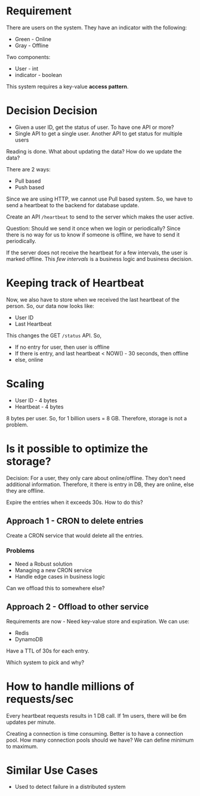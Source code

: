 # Requirement
There are users on the system. They have an indicator with the following:
- Green - Online
- Gray - Offline

Two components:
- User - int
- indicator - boolean

This system requires a key-value **access pattern**.
# Decision Decision
- Given a user ID, get the status of user. To have one API or more?
- Single API to get a single user. Another API to get status for multiple users

Reading is done. What about updating the data? How do we update the data?

There are 2 ways:
- Pull based
- Push based

Since we are using HTTP, we cannot use Pull based system. So, we have to send a heartbeat to the backend for database update.

Create an API `/heartbeat` to send to the server which makes the user active.

Question: Should we send it once when we login or periodically?
Since there is no way for us to know if someone is offline, we have to send it periodically.

If the server does not receive the heartbeat for a few intervals, the user is marked offline. This *few intervals* is a business logic and business decision.
# Keeping track of Heartbeat
Now, we also have to store when we received the last heartbeat of the person. So, our data now looks like:
- User ID
- Last Heartbeat

This changes the GET `/status` API. So,
- If no entry for user, then user is offline
- If there is entry, and last heartbeat < NOW() - 30 seconds, then offline
- else, online
# Scaling
- User ID - 4 bytes
- Heartbeat - 4 bytes

8 bytes per user. So, for 1 billion users = 8 GB. Therefore, storage is not a problem.

# Is it possible to optimize the storage?
Decision: For a user, they only care about online/offline. They don't need additional information. Therefore, it there is entry in DB, they are online, else they are offline.

Expire the entries when it exceeds 30s. How to do this?
## Approach 1 - CRON to delete entries
Create a CRON service that would delete all the entries. 
### Problems
- Need a Robust solution
- Managing a new CRON service
- Handle edge cases in business logic

Can we offload this to somewhere else?
## Approach 2 - Offload to other service
Requirements are now - Need key-value store and expiration. We can use:
- Redis
- DynamoDB

Have a TTL of 30s for each entry.

Which system to pick and why?

# How to handle millions of requests/sec
Every heartbeat requests results in 1 DB call. If 1m users, there will be 6m updates per minute.

Creating a connection is time consuming. 
Better is to have a connection pool. How many connection pools should we have? We can define minimum to maximum.

# Similar Use Cases
- Used to detect failure in a distributed system
